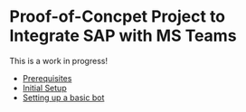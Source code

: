 # Proof-of-Concpet Project to Integrate SAP with MS Teams

This is a work in progress!

* [Prerequisites](./docs/prerequisites.md)
* [Initial Setup](./docs/initial_setup.md)
* [Setting up a basic bot](./docs/basic_bot_setup.md)
